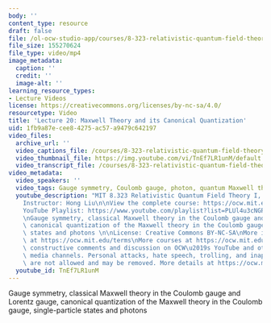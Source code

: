 ```yaml
---
body: ''
content_type: resource
draft: false
file: /ol-ocw-studio-app/courses/8-323-relativistic-quantum-field-theory-i-spring-2023/ocw_8323_lecture20_2023apr24_360p_16_9.mp4
file_size: 155270624
file_type: video/mp4
image_metadata:
  caption: ''
  credit: ''
  image-alt: ''
learning_resource_types:
- Lecture Videos
license: https://creativecommons.org/licenses/by-nc-sa/4.0/
resourcetype: Video
title: 'Lecture 20: Maxwell Theory and its Canonical Quantization'
uid: 1fb9a87e-cee8-4275-ac57-a9479c642197
video_files:
  archive_url: ''
  video_captions_file: /courses/8-323-relativistic-quantum-field-theory-i-spring-2023/199MyPppKOXSJRNb60fNxqvVEkW7tuCvy_transcript.webvtt
  video_thumbnail_file: https://img.youtube.com/vi/TnEf7LR1unM/default.jpg
  video_transcript_file: /courses/8-323-relativistic-quantum-field-theory-i-spring-2023/199MyPppKOXSJRNb60fNxqvVEkW7tuCvy_transcript.pdf
video_metadata:
  video_speakers: ''
  video_tags: Gauge symmetry, Coulomb gauge, photon, quantum Maxwell theory
  youtube_description: "MIT 8.323 Relativistic Quantum Field Theory I, Spring 2023\n\
    Instructor: Hong Liu\n\nView the complete course: https://ocw.mit.edu/courses/8-323-relativistic-quantum-field-theory-i-spring-2023/\n\
    YouTube Playlist: https://www.youtube.com/playlist?list=PLUl4u3cNGP61AV6bhf4mB3tCyWQrI_uU5\n\
    \nGauge symmetry, classical Maxwell theory in the Coulomb gauge and Lorentz gauge,\
    \ canonical quantization of the Maxwell theory in the Coulomb gauge, single-particle\
    \ states and photons \n\nLicense: Creative Commons BY-NC-SA\nMore information\
    \ at https://ocw.mit.edu/terms\nMore courses at https://ocw.mit.edu\n\nWe encourage\
    \ constructive comments and discussion on OCW\u2019s YouTube and other social\
    \ media channels. Personal attacks, hate speech, trolling, and inappropriate comments\
    \ are not allowed and may be removed. More details at https://ocw.mit.edu/comments.\n"
  youtube_id: TnEf7LR1unM
---
```

Gauge symmetry, classical Maxwell theory in the Coulomb gauge and Lorentz gauge, canonical quantization of the Maxwell theory in the Coulomb gauge, single-particle states and photons